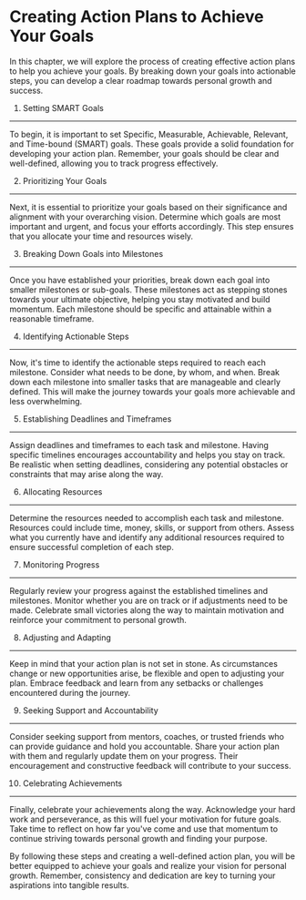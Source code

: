 Creating Action Plans to Achieve Your Goals
======================================================

In this chapter, we will explore the process of creating effective action plans to help you achieve your goals. By breaking down your goals into actionable steps, you can develop a clear roadmap towards personal growth and success.

1. Setting SMART Goals
----------------------

To begin, it is important to set Specific, Measurable, Achievable, Relevant, and Time-bound (SMART) goals. These goals provide a solid foundation for developing your action plan. Remember, your goals should be clear and well-defined, allowing you to track progress effectively.

2. Prioritizing Your Goals
--------------------------

Next, it is essential to prioritize your goals based on their significance and alignment with your overarching vision. Determine which goals are most important and urgent, and focus your efforts accordingly. This step ensures that you allocate your time and resources wisely.

3. Breaking Down Goals into Milestones
--------------------------------------

Once you have established your priorities, break down each goal into smaller milestones or sub-goals. These milestones act as stepping stones towards your ultimate objective, helping you stay motivated and build momentum. Each milestone should be specific and attainable within a reasonable timeframe.

4. Identifying Actionable Steps
-------------------------------

Now, it's time to identify the actionable steps required to reach each milestone. Consider what needs to be done, by whom, and when. Break down each milestone into smaller tasks that are manageable and clearly defined. This will make the journey towards your goals more achievable and less overwhelming.

5. Establishing Deadlines and Timeframes
----------------------------------------

Assign deadlines and timeframes to each task and milestone. Having specific timelines encourages accountability and helps you stay on track. Be realistic when setting deadlines, considering any potential obstacles or constraints that may arise along the way.

6. Allocating Resources
-----------------------

Determine the resources needed to accomplish each task and milestone. Resources could include time, money, skills, or support from others. Assess what you currently have and identify any additional resources required to ensure successful completion of each step.

7. Monitoring Progress
----------------------

Regularly review your progress against the established timelines and milestones. Monitor whether you are on track or if adjustments need to be made. Celebrate small victories along the way to maintain motivation and reinforce your commitment to personal growth.

8. Adjusting and Adapting
-------------------------

Keep in mind that your action plan is not set in stone. As circumstances change or new opportunities arise, be flexible and open to adjusting your plan. Embrace feedback and learn from any setbacks or challenges encountered during the journey.

9. Seeking Support and Accountability
-------------------------------------

Consider seeking support from mentors, coaches, or trusted friends who can provide guidance and hold you accountable. Share your action plan with them and regularly update them on your progress. Their encouragement and constructive feedback will contribute to your success.

10. Celebrating Achievements
----------------------------

Finally, celebrate your achievements along the way. Acknowledge your hard work and perseverance, as this will fuel your motivation for future goals. Take time to reflect on how far you've come and use that momentum to continue striving towards personal growth and finding your purpose.

By following these steps and creating a well-defined action plan, you will be better equipped to achieve your goals and realize your vision for personal growth. Remember, consistency and dedication are key to turning your aspirations into tangible results.
